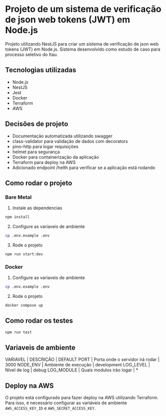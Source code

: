 # Projeto de um sistema de verificação de json web tokens (JWT) em Node.js

Projeto utilizando NestJS para criar um sistema de verificação de json web tokens (JWT) em Node.js. Sistema desenvolvido como estudo de caso para processo seletivo do Itau.

## Tecnologias utilizadas

- Node.js
- NestJS
- Jest
- Docker
- Terraform
- AWS

## Decisões de projeto

- Documentação automatizada utilizando swagger
- class-validator para validação de dados com decorators
- pino-http para logar requisições
- helmet para segurança
- Docker para containerização da aplicação
- Terraform para deploy na AWS
- Adicionado endpoint /helth para verificar se a aplicação está rodando

## Como rodar o projeto

### Bare Metal

1. Instale as dependencias

```bash
npm install
```

2. Configure as variaveis de ambiente

```bash
cp .env.example .env
```

3. Rode o projeto

```bash
npm run start:dev
```

### Docker

1. Configure as variaveis de ambiente

```bash
cp .env.example .env
```

2. Rode o projeto

```bash
docker compose up
```

## Como rodar os testes

```bash
npm run test
```

## Variaveis de ambiente

VARIAVEL | DESCRIÇÃO | DEFAULT
PORT | Porta onde o servidor irá rodar | 3000
NODE_ENV | Ambiente de execução | development
LOG_LEVEL | Nível de log | debug
LOG_MODULE | Quais modulos irão logar | *

## Deploy na AWS

O projeto está configurado para fazer deploy na AWS utilizando Terraform. Para isso, é necessário configurar as variáveis de ambiente `AWS_ACCESS_KEY_ID` e `AWS_SECRET_ACCESS_KEY`.
